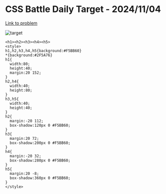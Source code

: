 # CSS Battle Daily Target - 2024/11/04

[Link to problem](https://cssbattle.dev/play/ojcpdfoPpkvaFCqyaBpt)

![target](https://firebasestorage.googleapis.com/v0/b/cssbattleapp.appspot.com/o/user%2Fe6YbeBahWNPT7VpE2rE2p85byxa2%2Ftargets%2Ftarget_njk4t0a.png?alt=media)

```
<h1><h2><h3><h4><h5>
<style>
h1,h2,h3,h4,h5{background:#F5BB60}
*{background:#2F5A76}
h1{
  width:80;
  height:40;
  margin:20 152;
}
h2,h4{
  width:40;
  height:80;
}
h3,h5{
  width:40;
  height:40;
}
h2{
  margin:-20 112;
  box-shadow:120px 0 #F5BB60; 
}
h3{
  margin:20 72;
  box-shadow:200px 0 #F5BB60; 
}
h4{
  margin:-20 32;
  box-shadow:280px 0 #F5BB60; 
}
h5{
  margin:20 -8;
  box-shadow:360px 0 #F5BB60; 
}
</style>
```

